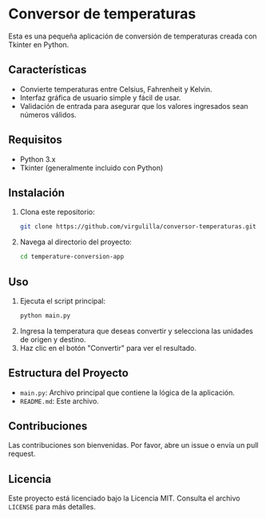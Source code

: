 # Conversor de temperaturas

Esta es una pequeña aplicación de conversión de temperaturas creada con Tkinter en Python.

## Características

- Convierte temperaturas entre Celsius, Fahrenheit y Kelvin.
- Interfaz gráfica de usuario simple y fácil de usar.
- Validación de entrada para asegurar que los valores ingresados sean números válidos.

## Requisitos

- Python 3.x
- Tkinter (generalmente incluido con Python)

## Instalación

1. Clona este repositorio:
    ```bash
    git clone https://github.com/virgulilla/conversor-temperaturas.git
    ```
2. Navega al directorio del proyecto:
    ```bash
    cd temperature-conversion-app
    ```

## Uso

1. Ejecuta el script principal:
    ```bash
    python main.py
    ```
2. Ingresa la temperatura que deseas convertir y selecciona las unidades de origen y destino.
3. Haz clic en el botón "Convertir" para ver el resultado.

## Estructura del Proyecto

- `main.py`: Archivo principal que contiene la lógica de la aplicación.
- `README.md`: Este archivo.

## Contribuciones

Las contribuciones son bienvenidas. Por favor, abre un issue o envía un pull request.

## Licencia

Este proyecto está licenciado bajo la Licencia MIT. Consulta el archivo `LICENSE` para más detalles.
